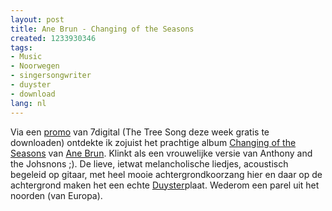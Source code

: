 ```yaml
---
layout: post
title: Ane Brun - Changing of the Seasons
created: 1233930346
tags:
- Music
- Noorwegen
- singersongwriter
- duyster
- download
lang: nl
---
```

Via een [promo](http://www.7digital.com/artists/ane-brun/changing-of-the-seasons/) van 7digital (The Tree Song deze week gratis te downloaden) ontdekte ik zojuist het prachtige album [Changing of the Seasons]() van [Ane Brun](http://www.anebrun.com/). Klinkt als een vrouwelijke versie van Anthony and the Johsnons ;). De lieve, ietwat melancholische liedjes, acoustisch begeleid op gitaar, met heel mooie achtergrondkoorzang hier en daar op de achtergrond maken het een echte [Duyster](http://www.stubru.be/programmas/duyster)plaat. Wederom een parel uit het noorden (van Europa).
